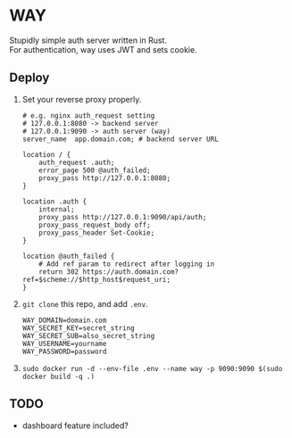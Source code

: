 # WAY

Stupidly simple auth server written in Rust.\
For authentication, way uses JWT and sets cookie.

## Deploy

1. Set your reverse proxy properly.
   ```
   # e.g. nginx auth_request setting
   # 127.0.0.1:8080 -> backend server
   # 127.0.0.1:9090 -> auth server (way)
   server_name  app.domain.com; # backend server URL

   location / {
       auth_request .auth;
       error_page 500 @auth_failed;
       proxy_pass http://127.0.0.1:8080;
   }

   location .auth {
       internal;
       proxy_pass http://127.0.0.1:9090/api/auth;
       proxy_pass_request_body off;
       proxy_pass_header Set-Cookie;
   }

   location @auth_failed {
       # Add ref param to redirect after logging in
       return 302 https://auth.domain.com?ref=$scheme://$http_host$request_uri;
   }
   ```

2. `git clone` this repo, and add `.env`.
   ```
   WAY_DOMAIN=domain.com
   WAY_SECRET_KEY=secret_string
   WAY_SECRET_SUB=also_secret_string
   WAY_USERNAME=yourname
   WAY_PASSWORD=password
   ```

3. `sudo docker run -d --env-file .env --name way -p 9090:9090 $(sudo docker build -q .)`

## TODO

- dashboard feature included?
